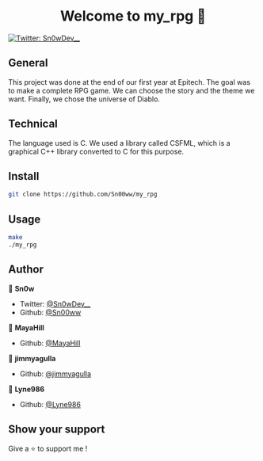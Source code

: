 <h1 align="center">Welcome to my_rpg 👋</h1>
<p>
  <a href="https://twitter.com/Sn0wDev__" target="_blank">
    <img alt="Twitter: Sn0wDev__" src="https://img.shields.io/twitter/follow/Sn0wDev__.svg?style=social" />
  </a>
</p>

## General

This project was done at the end of our first year at Epitech. The goal was to make a complete RPG game. We can choose the story and the theme we want. Finally, we chose the universe of Diablo.

## Technical

The language used is C. We used a library called CSFML, which is a graphical C++ library converted to C for this purpose.

## Install

```sh
git clone https://github.com/Sn00ww/my_rpg
```

## Usage

```sh
make
./my_rpg
```

## Author

👤 **Sn0w**

* Twitter: [@Sn0wDev__](https://twitter.com/Sn0wDev__)
* Github: [@Sn00ww](https://github.com/Sn00ww)

👤 **MayaHill**

* Github: [@MayaHill](https://github.com/MayaHill)

👤 **jimmyagulla**

* Github: [@jimmyagulla](https://github.com/jimmyagulla)

👤 **Lyne986**

* Github: [@Lyne986](https://github.com/Lyne986)

## Show your support

Give a ⭐️ to support me !

